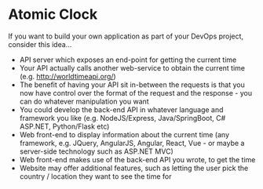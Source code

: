 # Atomic Clock

If you want to build your own application as part of your DevOps project, consider this idea...
- API server which exposes an end-point for getting the current time
- Your API actually calls another web-service to obtain the current time (e.g. http://worldtimeapi.org/)
- The benefit of having your API sit in-between the requests is that you now have control over the format of the request and the response - you can do whatever manipulation you want
- You could develop the back-end API in whatever language and framework you like (e.g. NodeJS/Express, Java/SpringBoot, C# ASP.NET, Python/Flask etc)
- Web front-end to display information about the current time (any framework, e.g. JQuery, AngularJS, Angular, React, Vue - or maybe a server-side technology such as ASP.NET MVC)
- Web front-end makes use of the back-end API you wrote, to get the time
- Website may offer additional features, such as letting the user pick the country / location they want to see the time for
